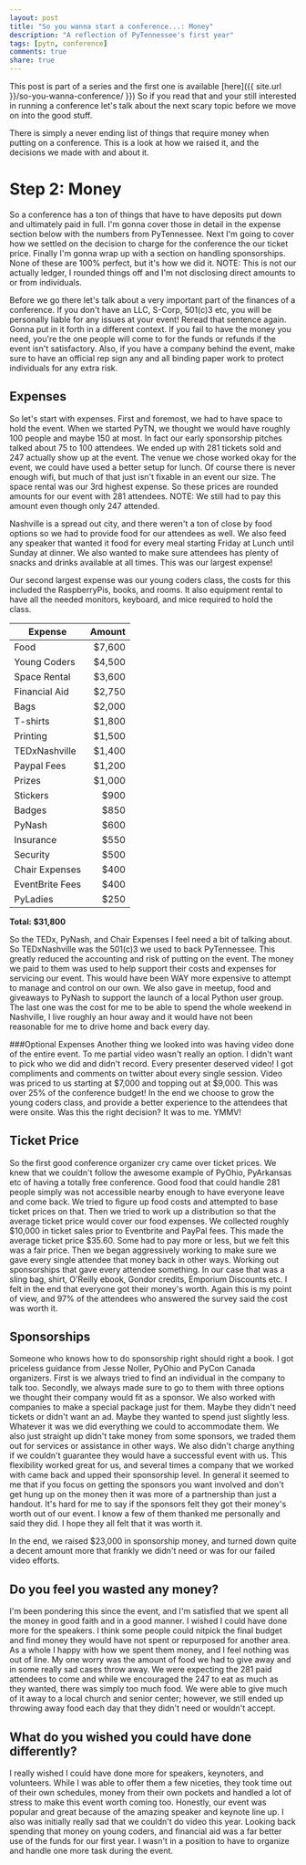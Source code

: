 ```yaml
---
layout: post
title: "So you wanna start a conference...: Money"
description: "A reflection of PyTennessee's first year"
tags: [pytn, conference]
comments: true
share: true
---
```

This post is part of a series and the first one is available [here]({{ site.url }}/so-you-wanna-conference/ }})
So if you read that and your still interested in running a conference let's talk
about the next scary topic before we move on into the good stuff.

There is simply a never ending list of things that require money when putting
on a conference.  This is a look at how we raised it, and the decisions we
made with and about it.

Step 2: Money
=============
So a conference has a ton of things that have to have deposits put down and
ultimately paid in full.  I'm gonna cover those in detail in the expense
section below with the numbers from PyTennessee.  Next I'm going to cover
how we settled on the decision to charge for the conference the our ticket
price.  Finally I'm gonna wrap up with a section on handling sponsorships.
None of these are 100% perfect, but it's how we did it.  NOTE: This is not
our actually ledger, I rounded things off and I'm not disclosing direct
amounts to or from individuals.

Before we go there let's talk about a very important part of the finances of
a conference. If you don't have an LLC, S-Corp, 501(c)3 etc, you will be
personally liable for any issues at your event! Reread that sentence again.
Gonna put in it forth in a different context. If you fail to have the money you
need, you're the one people will come to for the funds or refunds if the event
isn't satisfactory. Also, if you have a company behind the event, make sure to
have an official rep sign any and all binding paper work to protect individuals
for any extra risk.

Expenses
-------------
So let's start with expenses.  First and foremost, we had to have space to
hold the event.  When we started PyTN, we thought we would have roughly 100
people and maybe 150 at most. In fact our early sponsorship pitches talked
about 75 to 100 attendees. We ended up with 281 tickets sold and 247 actually
show up at the event.  The venue we chose worked okay for the event, we
could have used a better setup for lunch. Of course there is never enough
wifi, but much of that just isn't fixable in an event our size. The space
rental was our 3rd highest expense. So these prices are rounded amounts for
our event with 281 attendees. NOTE: We still had to pay this amount even
though only 247 attended.

Nashville is a spread out city, and there weren't a ton of close by food
options so we had to provide food for our attendees as well. We also feed
any speaker that wanted it food for every meal starting Friday at Lunch
until Sunday at dinner. We also wanted to make sure attendees has plenty
of snacks and drinks available at all times.  This was our largest expense!

Our second largest expense was our young coders class, the costs for this
included the RaspberryPis, books, and rooms.  It also  equipment rental to
have all the needed monitors, keyboard, and mice required to hold the class.

Expense | Amount
------- | ------:
Food | $7,600
Young Coders | $4,500
Space Rental | $3,600
Financial Aid | $2,750
Bags | $2,000
T-shirts | $1,800
Printing | $1,500
TEDxNashville | $1,400
Paypal Fees | $1,200
Prizes | $1,000
Stickers | $900
Badges | $850
PyNash | $600
Insurance | $550
Security | $500
Chair Expenses | $400
EventBrite Fees | $400
PyLadies | $250

**Total: $31,800**

So the TEDx, PyNash, and Chair Expenses I feel need a bit of talking about. So
TEDxNashville was the 501(c)3 we used to back PyTennessee.  This greatly reduced
the accounting and risk of putting on the event. The money we paid to them was
used to help support their costs and expenses for servicing our event.  This
would have been WAY more expensive to attempt to manage and control on our own.
We also gave in meetup, food and giveaways to PyNash to support the launch of
a local Python user group. The last one was the cost for me to be able to spend
the whole weekend in Nashville, I live roughly an hour away and it would have
not been reasonable for me to drive home and back every day.

###Optional Expenses
Another thing we looked into was having video done of the entire event. To me
partial video wasn't really an option.  I didn't want to pick who we did and
didn't record. Every presenter deserved video! I got compliments and comments on
twitter about every single session. Video was priced to us starting at $7,000
and topping out at $9,000.  This was over 25% of the conference budget! In the
end we choose to grow the young coders class, and provide a better experience to
the attendees that were onsite.  Was this the right decision?  It was to me.
YMMV!

Ticket Price
------------
So the first good conference organizer cry came over ticket prices. We knew that
we couldn't follow the awesome example of PyOhio, PyArkansas etc of having
a totally free conference. Good food that could handle 281 people simply was not
accessible nearby enough to have everyone leave and come back. We tried to
figure up food costs and attempted to base ticket prices on that. Then we tried
to work up a distribution so that the average ticket price would cover our food
expenses. We collected roughly $10,000 in ticket sales prior to Eventbrite and
PayPal fees. This made the average ticket price $35.60. Some had to pay more or
less, but we felt this was a fair price.  Then we began aggressively working to
make sure we gave every single attendee that money back in other ways. Working
out sponsorships that gave every attendee something. In our case that was
a sling bag, shirt, O'Reilly ebook, Gondor credits, Emporium Discounts etc.
I felt in the end that everyone got their money's worth. Again this is my point
of view, and 97% of the attendees who answered the survey said the cost was
worth it.

Sponsorships
--------------
Someone who knows how to do sponsorship right should right a book. I got
priceless guidance from Jesse Noller, PyOhio and PyCon Canada organizers. First
is we always tried to find an individual in the company to talk too.  Secondly,
we always made sure to go to them with three options we thought their company
would fit as a sponsor.  We also worked with companies to make a special package
just for them.  Maybe they didn't need tickets or didn't want an ad. Maybe they
wanted to spend just slightly less. Whatever it was we did everything we could
to accommodate them.  We also just straight up didn't take money from some
sponsors, we traded them out for services or assistance in other ways. We also
didn't charge anything if we couldn't guarantee they would have a successful
event with us. This flexibility worked great for us, and several times a company
that we worked with came back and upped their sponsorship level.  In general it
seemed to me that if you focus on getting the sponsors you want involved and
don't get hung up on the money then it was more of a partnership than just a
handout.  It's hard for me to say if the sponsors felt they got their money's
worth out of our event.  I know a few of them thanked me personally and said
they did. I hope they all felt that it was worth it.

In the end, we raised $23,000 in sponsorship money, and turned down quite
a decent amount more that frankly we didn't need or was for our failed video
efforts.


Do you feel you wasted any money?
---------------------------------
I'm been pondering this since the event, and I'm satisfied that we spent all the
money in good faith and in a good manner. I wished I could have done more for
the speakers. I think some people could nitpick the final budget and find money
they would have not spent or repurposed for another area. As a whole I happy
with how we spent them money, and I feel nothing was out of line. My one worry
was the amount of food we had to give away and in some really sad cases throw
away.  We were expecting the 281 paid attendees to come and while we encouraged
the 247 to eat as much as they wanted, there was simply too much food. We were
able to give much of it away to a local church and senior center; however, we
still ended up throwing away food each day that they didn't need or wouldn't
accept.

What do you wished you could have done differently?
---------------------------------------------------
I really wished I could have done more for speakers, keynoters, and volunteers.
While I was able to offer them a few niceties, they took time out of their own
schedules, money from their own pockets and handled a lot of stress to make this
event worth coming too. Honestly, our event was popular and great because of the
amazing speaker and keynote line up. I also was initially really sad that we
couldn't do video this year. Looking back spending that money on young coders,
and financial aid was a far better use of the funds for our first year. I wasn't
in a position to have to organize and handle one more task during the event.
